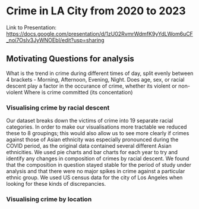 # Crime in LA City from 2020 to 2023

Link to Presentation:
https://docs.google.com/presentation/d/1zU02RvmrWdmfK9yYdLWom6uCF_noi7Oslv3JyWNOEbI/edit?usp=sharing

## Motivating Questions for analysis
What is the trend in crime during different times of day, split evenly between 4 brackets - Morning, Afternoon, Evening, Night.
Does age, sex, or racial descent play a factor in the occurance of crime, whether its violent or non-violent
Where is crime committed (its concentation) 


### Visualising crime by racial descent
Our dataset breaks down the victims of crime into 19 separate racial categories. In order to make our visualisations more tractable we reduced these to 8 groupings; this would also allow us to see more clearly if crimes against those of Asian ethnicity was especially pronounced during the COVID period, as the original data contained several different Asian ethnicities. We used pie charts and bar charts for each year to try and identify any changes in composition of crimes by racial descent. We found that the composition in question stayed stable for the period of study under analysis and that there were no major spikes in crime against a particular ethnic group. We used US census data for the city of Los Angeles when looking for these kinds of discrepancies.  



### Visualising crime by location
